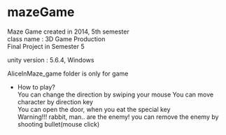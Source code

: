 # mazeGame
Maze Game created in 2014, 5th semester  
class name : 3D Game Production  
Final Project in Semester 5  
  
unity version : 5.6.4, Windows
  
AliceInMaze_game folder is only for game
  
* How to play?  
You can change the direction by swiping your mouse 
You can move character by direction key  
You can open the door, when you eat the special key  
Warning!!! rabbit, man.. are the enemy! you can remove the enemy by shooting bullet(mouse click)
